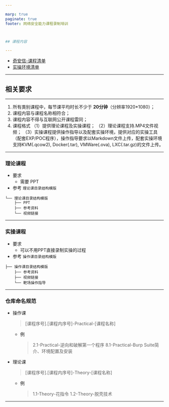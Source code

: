 ```yaml
---

marp: true
paginate: true
footer: 网络安全能力课程录制培训



## 课程内容

---
```


- [奇安信-课程清单](https://alidocs.dingtalk.com/i/nodes/14lgGw3P8vvXxBBqirdGDG1685daZ90D?utm_scene=person_space)
- [实操环境清单](https://alidocs.dingtalk.com/i/nodes/o14dA3GK8g5LQbbxs09PrDnKV9ekBD76?utm_scene=person_space)

---

## 相关要求

---

1. 所有类别课程中，每节课平均时长不少于 **20分钟**（分辨率1920*1080）；
2. 课程内容与课程名称相符合；
3. 课程内容不得与互联网公开课程雷同；
4. 课程格式
（1）提供理论课程及实操课程；
（2）理论课程支持.MP4文件视频；
（3）实操课程提供操作指导以及配套实操环境，提供对应的实操工具（配套EXP/POC程序），操作指导要求以Markdown文件上传，配套实操环境支持KVM(.qcow2), Docker(.tar), VMWare(.ova), LXC(.tar.gz)的文件上传。

---

### 理论课程

- 要求
  - 需要 PPT
- 参考 `理论课目录结构模版`
```
└── 理论课目录结构模版
    ├── PPT
    ├── 参考资料
    └── 视频链接
```

---

### 实操课程

- 要求
  - 可以不用PPT直接录制实操的过程
- 参考 `操作课目录结构模版`
```
├── 操作课目录结构模版
    ├── 参考资料
    ├── 视频链接
    └── 靶场操作指导
```

---

### 仓库命名规范

- 操作课

  > [课程序号].[课程内序号]-Practical-[课程名称] 

  - 例
    > 2.1-Practical-逆向和破解第一个程序
    > 8.1-Practical-Burp Suite简介、环境配置及安装

- 理论课

  > [课程序号].[课程内序号]-Theory-[课程名称] 
  - 例
    > 1.1-Theory-花指令
    > 1.2-Theory-脱壳技术

---



